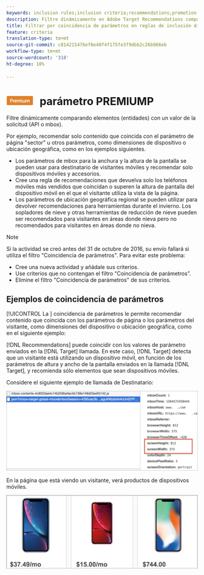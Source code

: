 ```yaml
---
keywords: inclusion rules;inclusion criteria;recommendations;promotion;promotions;dynamic filtering;dynamic;parameter matching
description: Filtre dinámicamente en Adobe Target Recommendations comparando elementos (entidades) con un valor de la solicitud (API o mbox).
title: Filtrar por coincidencia de parámetros en reglas de inclusión dinámica en Adobe Target Recommendations
feature: criteria
translation-type: tm+mt
source-git-commit: c814215476ef6e40f4f175fe3f9dbb2c26b966eb
workflow-type: tm+mt
source-wordcount: '318'
ht-degree: 10%

---
```



# ![Coincidencia de ](/help/assets/premium.png) parámetro PREMIUMP

Filtre dinámicamente comparando elementos (entidades) con un valor de la solicitud (API o mbox).

Por ejemplo, recomendar solo contenido que coincida con el parámetro de página &quot;sector&quot; u otros parámetros, como dimensiones de dispositivo o ubicación geográfica, como en los ejemplos siguientes.

* Los parámetros de mbox para la anchura y la altura de la pantalla se pueden usar para destinatario de visitantes móviles y recomendar solo dispositivos móviles y accesorios.
* Cree una regla de recomendaciones que devuelva solo los teléfonos móviles más vendidos que coincidan o superen la altura de pantalla del dispositivo móvil en el que el visitante utiliza la vista de la página.
* Los parámetros de ubicación geográfica regional se pueden utilizar para devolver recomendaciones para herramientas durante el invierno. Los sopladores de nieve y otras herramientas de reducción de nieve pueden ser recomendados para visitantes en áreas donde nieva pero no recomendados para visitantes en áreas donde no nieva.

>[!NOTE]
>
>Si la actividad se creó antes del 31 de octubre de 2016, su envío fallará si utiliza el filtro &quot;Coincidencia de parámetros&quot;. Para evitar este problema:
>
>* Cree una nueva actividad y añádale sus criterios.
>* Use criterios que no contengan el filtro “Coincidencia de parámetros”.
>* Elimine el filtro &quot;Coincidencia de parámetros&quot; de sus criterios.


## Ejemplos de coincidencia de parámetros

[!UICONTROL La ] coincidencia de parámetros le permite recomendar contenido que coincida con los parámetros de página o los parámetros del visitante, como dimensiones del dispositivo o ubicación geográfica, como en el siguiente ejemplo:

[!DNL Recommendations] puede coincidir con los valores de parámetro enviados en la  [!DNL Target] llamada. En este caso, [!DNL Target] detecta que un visitante está utilizando un dispositivo móvil, en función de los parámetros de altura y ancho de la pantalla enviados en la llamada [!DNL Target], y recomienda sólo elementos que sean dispositivos móviles.

Considere el siguiente ejemplo de llamada de Destinatario:

![Llamada de destinatario](/help/c-recommendations/c-algorithms/assets/example-target-call-2.png)

En la página que está viendo un visitante, verá productos de dispositivos móviles.

![Productos de dispositivos móviles](/help/c-recommendations/c-algorithms/assets/phones.png)
